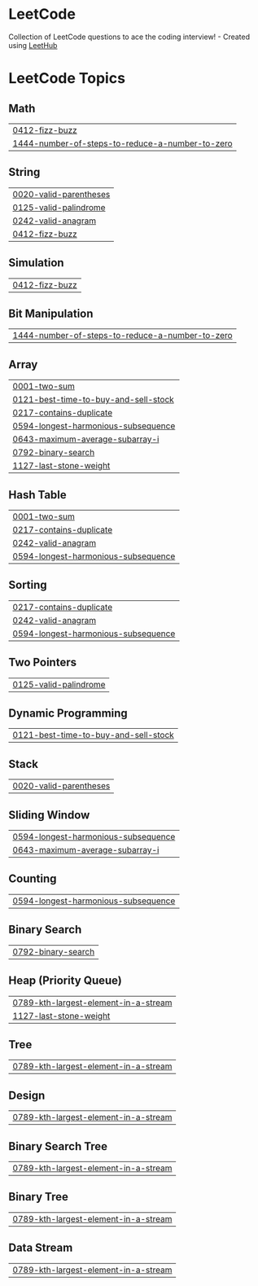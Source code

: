# LeetCode
Collection of LeetCode questions to ace the coding interview! - Created using [LeetHub](https://github.com/QasimWani/LeetHub)

<!---LeetCode Topics Start-->
# LeetCode Topics
## Math
|  |
| ------- |
| [0412-fizz-buzz](https://github.com/linhpham4/LeetCode/tree/master/0412-fizz-buzz) |
| [1444-number-of-steps-to-reduce-a-number-to-zero](https://github.com/linhpham4/LeetCode/tree/master/1444-number-of-steps-to-reduce-a-number-to-zero) |
## String
|  |
| ------- |
| [0020-valid-parentheses](https://github.com/linhpham4/LeetCode/tree/master/0020-valid-parentheses) |
| [0125-valid-palindrome](https://github.com/linhpham4/LeetCode/tree/master/0125-valid-palindrome) |
| [0242-valid-anagram](https://github.com/linhpham4/LeetCode/tree/master/0242-valid-anagram) |
| [0412-fizz-buzz](https://github.com/linhpham4/LeetCode/tree/master/0412-fizz-buzz) |
## Simulation
|  |
| ------- |
| [0412-fizz-buzz](https://github.com/linhpham4/LeetCode/tree/master/0412-fizz-buzz) |
## Bit Manipulation
|  |
| ------- |
| [1444-number-of-steps-to-reduce-a-number-to-zero](https://github.com/linhpham4/LeetCode/tree/master/1444-number-of-steps-to-reduce-a-number-to-zero) |
## Array
|  |
| ------- |
| [0001-two-sum](https://github.com/linhpham4/LeetCode/tree/master/0001-two-sum) |
| [0121-best-time-to-buy-and-sell-stock](https://github.com/linhpham4/LeetCode/tree/master/0121-best-time-to-buy-and-sell-stock) |
| [0217-contains-duplicate](https://github.com/linhpham4/LeetCode/tree/master/0217-contains-duplicate) |
| [0594-longest-harmonious-subsequence](https://github.com/linhpham4/LeetCode/tree/master/0594-longest-harmonious-subsequence) |
| [0643-maximum-average-subarray-i](https://github.com/linhpham4/LeetCode/tree/master/0643-maximum-average-subarray-i) |
| [0792-binary-search](https://github.com/linhpham4/LeetCode/tree/master/0792-binary-search) |
| [1127-last-stone-weight](https://github.com/linhpham4/LeetCode/tree/master/1127-last-stone-weight) |
## Hash Table
|  |
| ------- |
| [0001-two-sum](https://github.com/linhpham4/LeetCode/tree/master/0001-two-sum) |
| [0217-contains-duplicate](https://github.com/linhpham4/LeetCode/tree/master/0217-contains-duplicate) |
| [0242-valid-anagram](https://github.com/linhpham4/LeetCode/tree/master/0242-valid-anagram) |
| [0594-longest-harmonious-subsequence](https://github.com/linhpham4/LeetCode/tree/master/0594-longest-harmonious-subsequence) |
## Sorting
|  |
| ------- |
| [0217-contains-duplicate](https://github.com/linhpham4/LeetCode/tree/master/0217-contains-duplicate) |
| [0242-valid-anagram](https://github.com/linhpham4/LeetCode/tree/master/0242-valid-anagram) |
| [0594-longest-harmonious-subsequence](https://github.com/linhpham4/LeetCode/tree/master/0594-longest-harmonious-subsequence) |
## Two Pointers
|  |
| ------- |
| [0125-valid-palindrome](https://github.com/linhpham4/LeetCode/tree/master/0125-valid-palindrome) |
## Dynamic Programming
|  |
| ------- |
| [0121-best-time-to-buy-and-sell-stock](https://github.com/linhpham4/LeetCode/tree/master/0121-best-time-to-buy-and-sell-stock) |
## Stack
|  |
| ------- |
| [0020-valid-parentheses](https://github.com/linhpham4/LeetCode/tree/master/0020-valid-parentheses) |
## Sliding Window
|  |
| ------- |
| [0594-longest-harmonious-subsequence](https://github.com/linhpham4/LeetCode/tree/master/0594-longest-harmonious-subsequence) |
| [0643-maximum-average-subarray-i](https://github.com/linhpham4/LeetCode/tree/master/0643-maximum-average-subarray-i) |
## Counting
|  |
| ------- |
| [0594-longest-harmonious-subsequence](https://github.com/linhpham4/LeetCode/tree/master/0594-longest-harmonious-subsequence) |
## Binary Search
|  |
| ------- |
| [0792-binary-search](https://github.com/linhpham4/LeetCode/tree/master/0792-binary-search) |
## Heap (Priority Queue)
|  |
| ------- |
| [0789-kth-largest-element-in-a-stream](https://github.com/linhpham4/LeetCode/tree/master/0789-kth-largest-element-in-a-stream) |
| [1127-last-stone-weight](https://github.com/linhpham4/LeetCode/tree/master/1127-last-stone-weight) |
## Tree
|  |
| ------- |
| [0789-kth-largest-element-in-a-stream](https://github.com/linhpham4/LeetCode/tree/master/0789-kth-largest-element-in-a-stream) |
## Design
|  |
| ------- |
| [0789-kth-largest-element-in-a-stream](https://github.com/linhpham4/LeetCode/tree/master/0789-kth-largest-element-in-a-stream) |
## Binary Search Tree
|  |
| ------- |
| [0789-kth-largest-element-in-a-stream](https://github.com/linhpham4/LeetCode/tree/master/0789-kth-largest-element-in-a-stream) |
## Binary Tree
|  |
| ------- |
| [0789-kth-largest-element-in-a-stream](https://github.com/linhpham4/LeetCode/tree/master/0789-kth-largest-element-in-a-stream) |
## Data Stream
|  |
| ------- |
| [0789-kth-largest-element-in-a-stream](https://github.com/linhpham4/LeetCode/tree/master/0789-kth-largest-element-in-a-stream) |
<!---LeetCode Topics End-->